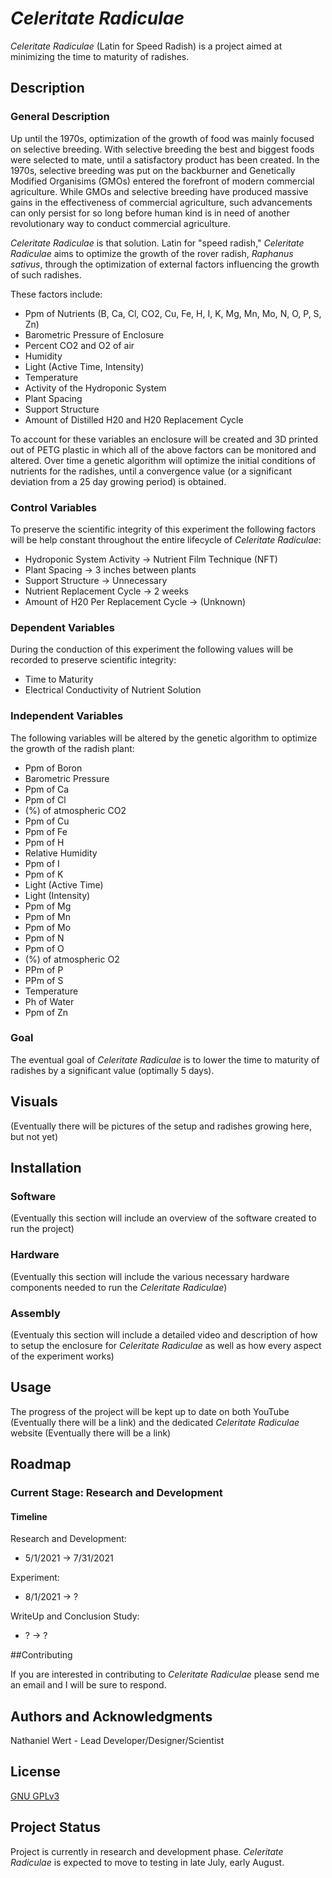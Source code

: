 # *Celeritate Radiculae*

*Celeritate Radiculae* (Latin for Speed Radish) is a project aimed at minimizing the time to maturity of radishes.

## Description

### General Description

Up until the 1970s, optimization of the growth of food was mainly focused on selective breeding.  With selective breeding the best and biggest foods were selected to mate, until a satisfactory product has been created.  In the 1970s, selective breeding was put on the backburner and Genetically Modified Organisims (GMOs) entered the forefront of modern commercial agriculture.  While GMOs and selective breeding have produced massive gains in the effectiveness of commercial agriculture, such advancements can only persist for so long before human kind is in need of another revolutionary way to conduct commercial agriculture.

*Celeritate Radiculae* is that solution.  Latin for "speed radish," *Celeritate Radiculae* aims to optimize the growth of the rover radish, *Raphanus sativus*, through the optimization of external factors influencing the growth of such radishes.  

These factors include:
- Ppm of Nutrients (B, Ca, Cl, CO2, Cu, Fe, H, I, K, Mg, Mn, Mo, N, O, P, S, Zn)
- Barometric Pressure of Enclosure
- Percent CO2 and O2 of air
- Humidity
- Light (Active Time, Intensity)
- Temperature
- Activity of the Hydroponic System
- Plant Spacing
- Support Structure
- Amount of Distilled H20 and H20 Replacement Cycle

To account for these variables an enclosure will be created and 3D printed out of PETG plastic in which all of the above factors can be monitored and altered.  Over time a genetic algorithm will optimize the initial conditions of nutrients for the radishes, until a convergence value (or a significant deviation from a 25 day growing period) is obtained.

### Control Variables

To preserve the scientific integrity of this experiment the following factors will be help constant throughout the entire lifecycle of *Celeritate Radiculae*:
- Hydroponic System Activity -> Nutrient Film Technique (NFT)
- Plant Spacing -> 3 inches between plants
- Support Structure -> Unnecessary
- Nutrient Replacement Cycle -> 2 weeks
- Amount of H20 Per Replacement Cycle -> (Unknown)

### Dependent Variables

During the conduction of this experiment the following values will be recorded to preserve scientific integrity:
- Time to Maturity
- Electrical Conductivity of Nutrient Solution

### Independent Variables

The following variables will be altered by the genetic algorithm to optimize the growth of the radish plant:
- Ppm of Boron
- Barometric Pressure
- Ppm of Ca
- Ppm of Cl
- (%) of atmospheric CO2
- Ppm of Cu
- Ppm of Fe
- Ppm of H
- Relative Humidity
- Ppm of I
- Ppm of K
- Light (Active Time)
- Light (Intensity)
- Ppm of Mg
- Ppm of Mn
- Ppm of Mo
- Ppm of N
- Ppm of O
- (%) of atmospheric O2
- PPm of P
- PPm of S
- Temperature
- Ph of Water
- Ppm of Zn

### Goal

The eventual goal of *Celeritate Radiculae* is to lower the time to maturity of radishes by a significant value (optimally 5 days).

## Visuals

(Eventually there will be pictures of the setup and radishes growing here, but not yet)

## Installation

### Software

(Eventually this section will include an overview of the software created to run the project)

### Hardware

(Eventually this section will include the various necessary hardware components needed to run the *Celeritate Radiculae*)

### Assembly

(Eventualy this section will include a detailed video and description of how to setup the enclosure for *Celeritate Radiculae* as well as how every aspect of the experiment works)

## Usage

The progress of the project will be kept up to date on both YouTube (Eventually there will be a link) and the dedicated *Celeritate Radiculae* website (Eventually there will be a link)

## Roadmap

### Current Stage: Research and Development

#### Timeline

Research and Development:
- 5/1/2021 -> 7/31/2021

Experiment:
- 8/1/2021 -> ?

WriteUp and Conclusion Study:
- ? -> ?

##Contributing

If you are interested in contributing to *Celeritate Radiculae* please send me an email and I will be sure to respond.

## Authors and Acknowledgments

Nathaniel Wert - Lead Developer/Designer/Scientist

## License

[GNU GPLv3](https://choosealicense.com/licenses/gpl-3.0/)

## Project Status

Project is currently in research and development phase.  *Celeritate Radiculae* is expected to move to testing in late July, early August.
